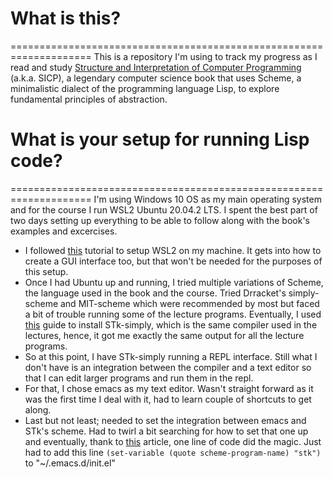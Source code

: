 # What is this?
====================================================================
This is a repository I'm using to track my progress as I read and study [Structure and Interpretation of Computer Programming](https://archive.org/details/ucberkeley-webcast-PL3E89002AA9B9879E?sort=titleSorter) (a.k.a. SICP), a legendary computer science book that uses Scheme, a minimalistic dialect of the programming language Lisp, to explore fundamental principles of abstraction.

# What is your setup for running Lisp code?
====================================================================
I'm using Windows 10 OS as my main operating system and for the course I run WSL2 Ubuntu 20.04.2 LTS. I spent the best part of two days setting up everything to be able to follow along with the book's examples and excercises. 

+ I followed [this](https://youtu.be/IL7Jd9rjgrM) tutorial to setup WSL2 on my machine. It gets into how to create a GUI interface too, but that won't be needed for the purposes of this setup.
+ Once I had Ubuntu up and running, I tried multiple variations of Scheme, the language used in the book and the course. Tried Drracket's simply-scheme and MIT-scheme which were recommended by most but faced a bit of trouble running some of the lecture programs. Eventually, I used [this](https://github.com/bzliu94/cs61a_fa07/blob/master/README.md) guide to install STk-simply, which is the same compiler used in the lectures, hence, it got me exactly the same output for all the lecture programs.
+ So at this point, I have STk-simply running a REPL interface. Still what I don't have is an integration between the compiler and a text editor so that I can edit larger programs and run them in the repl.
+ For that, I chose emacs as my text editor. Wasn't straight forward as it was the first time I deal with it, had to learn couple of shortcuts to get along.
+ Last but not least; needed to set the integration between emacs and STk's scheme. Had to twirl a bit searching for how to set that one up and eventually, thank to [this](https://www-users.cs.umn.edu/~gini/1901-07s/emacs_scheme/) article, one line of code did the magic. Just had to add this line `(set-variable (quote scheme-program-name) "stk")` to "~/.emacs.d/init.el"
